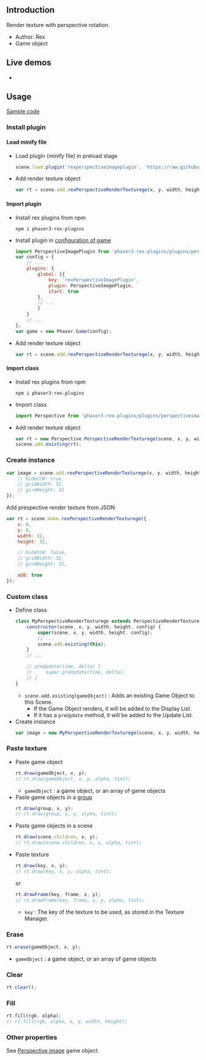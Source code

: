 ## Introduction

Render texture with perspective rotation.

- Author: Rex
- Game object

## Live demos

-

## Usage

[Sample code](https://github.com/rexrainbow/phaser3-rex-notes/tree/master/examples/perspective-image)

### Install plugin

#### Load minify file

- Load plugin (minify file) in preload stage
    ```javascript
    scene.load.plugin('rexperspectiveimageplugin', 'https://raw.githubusercontent.com/rexrainbow/phaser3-rex-notes/master/dist/rexperspectiveimageplugin.min.js', true);
    ```
- Add render texture object
    ```javascript
    var rt = scene.add.rexPerspectiveRenderTexturege(x, y, width, height, config);
    ```

#### Import plugin

- Install rex plugins from npm
    ```
    npm i phaser3-rex-plugins
    ```
- Install plugin in [configuration of game](game.md#configuration)
    ```javascript
    import PerspectiveImagePlugin from 'phaser3-rex-plugins/plugins/perspectiveimage-plugin.js';
    var config = {
        // ...
        plugins: {
            global: [{
                key: 'rexPerspectiveImagePlugin',
                plugin: PerspectiveImagePlugin,
                start: true
            },
            // ...
            ]
        }
        // ...
    };
    var game = new Phaser.Game(config);
    ```
- Add render texture object
    ```javascript
    var rt = scene.add.rexPerspectiveRenderTexturege(x, y, width, height, config);
    ```

#### Import class

- Install rex plugins from npm
    ```
    npm i phaser3-rex-plugins
    ```
- Import class
    ```javascript
    import Perspective from 'phaser3-rex-plugins/plugins/perspectiveimage.js';
    ```
- Add render texture object
    ```javascript
    var rt = new Perspective.PerspectiveRenderTexturege(scene, x, y, width, height, config);
    sscene.add.existing(rt);
    ```

### Create instance

```javascript
var image = scene.add.rexPerspectiveRenderTexturege(x, y, width, height, {
    // hideCCW: true,
    // gridWidth: 32,
    // girdHeight: 32
});
```

Add prespective render texture from JSON

```javascript
var rt = scene.make.rexPerspectiveRenderTexturege({
    x: 0,
    y: 0,
    width: 32,
    height: 32,

    // hideCCW: false,
    // gridWidth: 32,
    // girdHeight: 32,

    add: true
});
```

### Custom class

- Define class
    ```javascript
    class MyPerspectiveRenderTexturege extends PerspectiveRenderTexturege {
        constructor(scene, x, y, width, height, config) {
            super(scene, x, y, width, height, config);
            // ...
            scene.add.existing(this);
        }
        // ...

        // preUpdate(time, delta) {
        //     super.preUpdate(time, delta);
        // }
    }
    ```
    - `scene.add.existing(gameObject)` : Adds an existing Game Object to this Scene.
        - If the Game Object renders, it will be added to the Display List.
        - If it has a `preUpdate` method, it will be added to the Update List.
- Create instance
    ```javascript
    var image = new MyPerspectiveRenderTexturege(scene, x, y, width, height, config);
    ```

### Paste texture

- Paste game object
    ```javascript
    rt.draw(gameObject, x, y);
    // rt.draw(gameObject, x, y, alpha, tint);
    ```
   - `gameObject` : a game object, or an array of game objects
- Paste game objects in a [group](group.md)
    ```javascript
    rt.draw(group, x, y);
    // rt.draw(group, x, y, alpha, tint);
    ```
- Paste game objects in a scene
    ```javascript
    rt.draw(scene.children, x, y);
    // rt.draw(scene.children, x, y, alpha, tint);
    ```
- Paste texture
    ```javascript
    rt.draw(key, x, y);
    // rt.draw(key, x, y, alpha, tint);
    ```
    or
    ```javascript
    rt.drawFrame(key, frame, x, y);
    // rt.drawFrame(key, frame, x, y, alpha, tint);
    ```
    - `key` : The key of the texture to be used, as stored in the Texture Manager.

### Erase

```javascript
rt.erase(gameObject, x, y);
```

- `gameObject` : a game object, or an array of game objects

### Clear

```javascript
rt.clear();
```

### Fill

```javascript
rt.fill(rgb, alpha);
// rt.fill(rgb, alpha, x, y, width, height);
```

### Other properties

See [Perspective image](perspective-image.md) game object.